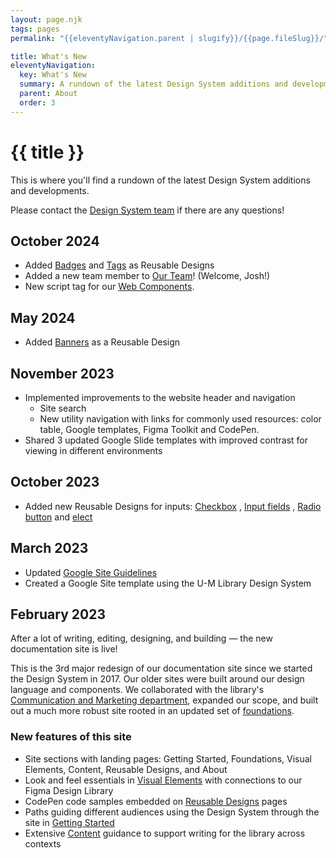 ```yaml
---
layout: page.njk
tags: pages
permalink: "{{eleventyNavigation.parent | slugify}}/{{page.fileSlug}}/"

title: What's New
eleventyNavigation:
  key: What's New
  summary: A rundown of the latest Design System additions and developments.  
  parent: About
  order: 3
---
```


# {{ title }}

This is where you'll find a rundown of the latest Design System additions and developments.

Please contact the [Design System team](/about/our-team/) if there are any questions!

## October 2024

* Added [Badges](/reusable-designs/badges/) and [Tags](/reusable-designs/tags/) as Reusable Designs  
* Added a new team member to [Our Team](/about/our-team/)! (Welcome, Josh!)  
* New script tag for our [Web Components](/about/web-components-and-design-tokens/).

## May 2024

* Added [Banners](/reusable-designs/banners/) as a Reusable Design

## November 2023

* Implemented improvements to the website header and navigation  
  * Site search  
  * New utility navigation with links for commonly used resources: color table, Google templates, Figma Toolkit and CodePen.
* Shared 3 updated Google Slide templates with improved contrast for viewing in different environments

## October 2023

* Added new Reusable Designs for inputs: [Checkbox](/reusable-designs/checkbox/) , [Input fields](/reusable-designs/input-fields/) , [Radio button](/reusable-designs/radio-button/)  and [elect](/reusable-designs/select/)

## March 2023

* Updated [Google Site Guidelines](https://docs.google.com/document/d/1MBPKPOfeZCP8FCtiHO8ns1CftqzMEhUIVb-MABbDdBg/edit?usp=sharing)  
* Created a Google Site template using the U-M Library Design System

## February 2023

After a lot of writing, editing, designing, and building — the new documentation site is live!

This is the 3rd major redesign of our documentation site since we started the Design System in 2017. Our older sites were built around our design language and components. We collaborated with the library's [Communication and Marketing department](https://lib.umich.edu/about-us/our-divisions-and-departments/deans-office/communication-and-marketing), expanded our scope, and built out a much more robust site rooted in an updated set of [foundations](/foundations/).

### New features of this site

* Site sections with landing pages: Getting Started, Foundations, Visual Elements, Content, Reusable Designs, and About  
* Look and feel essentials in [Visual Elements](/visual-elements/)  with connections to our Figma Design Library  
* CodePen code samples embedded on [Reusable Designs](/reusable-designs/) pages  
* Paths guiding different audiences using the Design System through the site in [Getting Started](/getting-started/)  
* Extensive [Content](/content/) guidance to support writing for the library across contexts
